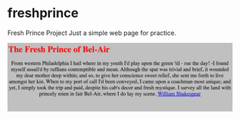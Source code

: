 # freshprince
Fresh Prince Project
Just a simple web page for practice.
<div>
    <img src="github pictures/screenshot 1.png">
</div>
